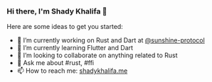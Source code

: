### Hi there, I'm Shady Khalifa 👋

<!--
**shekohex/shekohex** is a ✨ _special_ ✨ repository because its `README.md` (this file) appears on your GitHub profile.
-->
Here are some ideas to get you started:

- 🔭 I’m currently working on Rust and Dart at [@sunshine-protocol](https://github.com/sunshine-protocol)
- 🌱 I’m currently learning Flutter and Dart
- 👯 I’m looking to collaborate on anything related to Rust
- 💬 Ask me about #rust, #ffi
- 📫 How to reach me: [shadykhalifa.me](shadykhalifa.me)
